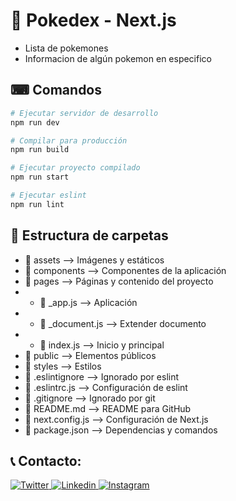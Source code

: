 # 🔴 Pokedex - Next.js
- Lista de pokemones
- Informacion de algún pokemon en especifico

## ⌨ Comandos
```bash
# Ejecutar servidor de desarrollo
npm run dev

# Compilar para producción
npm run build

# Ejecutar proyecto compilado
npm run start

# Ejecutar eslint
npm run lint
```

## 📂 Estructura de carpetas
- 📁 assets             --> Imágenes y estáticos
- 📁 components         --> Componentes de la aplicación
- 📁 pages              --> Páginas y contenido del proyecto
- - 📄 _app.js          --> Aplicación
- - 📄 _document.js     --> Extender documento
- - 📄 index.js         --> Inicio y principal
- 📁 public             --> Elementos públicos
- 📁 styles             --> Estilos
- 📄 .eslintignore      --> Ignorado por eslint
- 📄 .eslintrc.js       --> Configuración de eslint
- 📄 .gitignore         --> Ignorado por git
- 📄 README.md          --> README para GitHub
- 📄 next.config.js     --> Configuración de Next.js
- 📄 package.json       --> Dependencias y comandos

## 📞 Contacto:
[ ![Twitter](https://img.icons8.com/fluent/48/000000/twitter.png) ](https://twitter.com/JuanEGalvis)  [ ![Linkedin](https://img.icons8.com/color/48/000000/linkedin.png) ](https://www.linkedin.com/in/juanegalvis/)  [ ![Instagram](https://img.icons8.com/fluent/48/000000/instagram-new.png) ](https://www.instagram.com/juanesgalvisb/)
